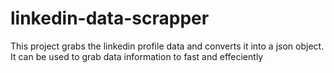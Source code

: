 # linkedin-data-scrapper
This  project grabs the linkedin profile data and converts it into a json object. 
It can be used to grab data information to fast and effeciently 
